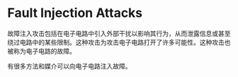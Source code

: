 # Fault Injection Attacks

故障注入攻击包括在电子电路中引入外部干扰以影响其行为，从而泄露信息或甚至绕过电路中的某些限制。这种攻击为攻击电子电路打开了许多可能性。这种攻击也被称为电子电路的故障。

有很多方法和媒介可以向电子电路注入故障。
